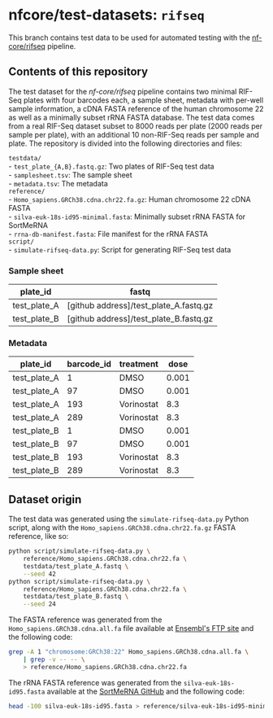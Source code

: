 # nfcore/test-datasets: `rifseq`

This branch contains test data to be used for automated testing with the
[nf-core/rifseq](https://github.com/nf-core/rifseq) pipeline.

## Contents of this repository

The test dataset for the *nf-core/rifseq* pipeline contains two minimal RIF-Seq
plates with four barcodes each, a sample sheet, metadata with per-well sample
information, a cDNA FASTA reference of the human chromosome 22 as well as
a minimally subset rRNA FASTA database. The test data comes from a real RIF-Seq
dataset subset to 8000 reads per plate (2000 reads per sample per plate), with
an additional 10 non-RIF-Seq reads per sample and plate. The repository is
divided into the following directories and files:

`testdata/` <br>
    - `test_plate_{A,B}.fastq.gz`: Two plates of RIF-Seq test data <br>
    - `samplesheet.tsv`: The sample sheet <br>
    - `metadata.tsv`: The metadata <br>
`reference/` <br>
        - `Homo_sapiens.GRCh38.cdna.chr22.fa.gz`: Human chromosome 22 cDNA FASTA <br>
        - `silva-euk-18s-id95-minimal.fasta`: Minimally subset rRNA FASTA for SortMeRNA <br>
        - `rrna-db-manifest.fasta`: File manifest for the rRNA FASTA <br>
`script/` <br>
    - `simulate-rifseq-data.py`: Script for generating RIF-Seq test data

### Sample sheet

| plate_id     | fastq                                  |
| -------------|----------------------------------------|
| test_plate_A | [github address]/test_plate_A.fastq.gz |
| test_plate_B | [github address]/test_plate_B.fastq.gz |

### Metadata

| plate_id     | barcode_id | treatment  | dose  |
|--------------|------------|------------|-------|
| test_plate_A | 1          | DMSO       | 0.001 |
| test_plate_A | 97         | DMSO       | 0.001 |
| test_plate_A | 193        | Vorinostat | 8.3   |
| test_plate_A | 289        | Vorinostat | 8.3   |
| test_plate_B | 1          | DMSO       | 0.001 |
| test_plate_B | 97         | DMSO       | 0.001 |
| test_plate_B | 193        | Vorinostat | 8.3   |
| test_plate_B | 289        | Vorinostat | 8.3   |

## Dataset origin

The test data was generated using the `simulate-rifseq-data.py` Python script,
along with the `Homo_sapiens.GRCh38.cdna.chr22.fa.gz` FASTA reference, like so:

```bash
python script/simulate-rifseq-data.py \
    reference/Homo_sapiens.GRCh38.cdna.chr22.fa \
    testdata/test_plate_A.fastq \
    --seed 42
python script/simulate-rifseq-data.py \
    reference/Homo_sapiens.GRCh38.cdna.chr22.fa \
    testdata/test_plate_B.fastq \
    --seed 24
```

The FASTA reference was generated from the `Homo_sapiens.GRCh38.cdna.all.fa`
file available at [Ensembl's FTP site](ftp://ftp.ensembl.org/pub/release-86/fasta/homo_sapiens/cdna/)
and the following code:

```bash
grep -A 1 "chromosome:GRCh38:22" Homo_sapiens.GRCh38.cdna.all.fa \
    | grep -v -- -- \
    > reference/Homo_sapiens.GRCh38.cdna.chr22.fa
```

The rRNA FASTA reference was generated from the `silva-euk-18s-id95.fasta`
available at the [SortMeRNA GitHub](https://github.com/biocore/sortmerna/tree/master/data/rRNA_databases)
and the following code:

```bash
head -100 silva-euk-18s-id95.fasta > reference/silva-euk-18s-id95-minimal.fasta
```
